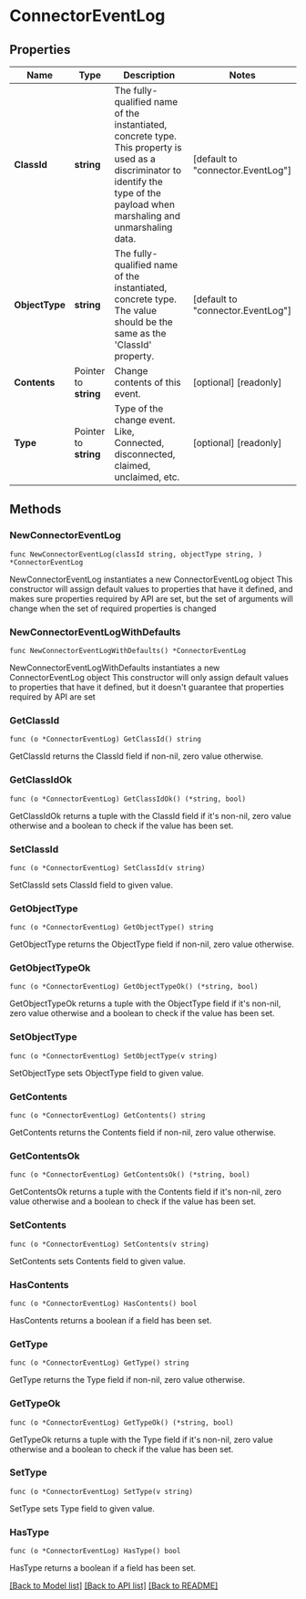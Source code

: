 # ConnectorEventLog

## Properties

Name | Type | Description | Notes
------------ | ------------- | ------------- | -------------
**ClassId** | **string** | The fully-qualified name of the instantiated, concrete type. This property is used as a discriminator to identify the type of the payload when marshaling and unmarshaling data. | [default to "connector.EventLog"]
**ObjectType** | **string** | The fully-qualified name of the instantiated, concrete type. The value should be the same as the &#39;ClassId&#39; property. | [default to "connector.EventLog"]
**Contents** | Pointer to **string** | Change contents of this event. | [optional] [readonly] 
**Type** | Pointer to **string** | Type of the change event. Like, Connected, disconnected, claimed, unclaimed, etc. | [optional] [readonly] 

## Methods

### NewConnectorEventLog

`func NewConnectorEventLog(classId string, objectType string, ) *ConnectorEventLog`

NewConnectorEventLog instantiates a new ConnectorEventLog object
This constructor will assign default values to properties that have it defined,
and makes sure properties required by API are set, but the set of arguments
will change when the set of required properties is changed

### NewConnectorEventLogWithDefaults

`func NewConnectorEventLogWithDefaults() *ConnectorEventLog`

NewConnectorEventLogWithDefaults instantiates a new ConnectorEventLog object
This constructor will only assign default values to properties that have it defined,
but it doesn't guarantee that properties required by API are set

### GetClassId

`func (o *ConnectorEventLog) GetClassId() string`

GetClassId returns the ClassId field if non-nil, zero value otherwise.

### GetClassIdOk

`func (o *ConnectorEventLog) GetClassIdOk() (*string, bool)`

GetClassIdOk returns a tuple with the ClassId field if it's non-nil, zero value otherwise
and a boolean to check if the value has been set.

### SetClassId

`func (o *ConnectorEventLog) SetClassId(v string)`

SetClassId sets ClassId field to given value.


### GetObjectType

`func (o *ConnectorEventLog) GetObjectType() string`

GetObjectType returns the ObjectType field if non-nil, zero value otherwise.

### GetObjectTypeOk

`func (o *ConnectorEventLog) GetObjectTypeOk() (*string, bool)`

GetObjectTypeOk returns a tuple with the ObjectType field if it's non-nil, zero value otherwise
and a boolean to check if the value has been set.

### SetObjectType

`func (o *ConnectorEventLog) SetObjectType(v string)`

SetObjectType sets ObjectType field to given value.


### GetContents

`func (o *ConnectorEventLog) GetContents() string`

GetContents returns the Contents field if non-nil, zero value otherwise.

### GetContentsOk

`func (o *ConnectorEventLog) GetContentsOk() (*string, bool)`

GetContentsOk returns a tuple with the Contents field if it's non-nil, zero value otherwise
and a boolean to check if the value has been set.

### SetContents

`func (o *ConnectorEventLog) SetContents(v string)`

SetContents sets Contents field to given value.

### HasContents

`func (o *ConnectorEventLog) HasContents() bool`

HasContents returns a boolean if a field has been set.

### GetType

`func (o *ConnectorEventLog) GetType() string`

GetType returns the Type field if non-nil, zero value otherwise.

### GetTypeOk

`func (o *ConnectorEventLog) GetTypeOk() (*string, bool)`

GetTypeOk returns a tuple with the Type field if it's non-nil, zero value otherwise
and a boolean to check if the value has been set.

### SetType

`func (o *ConnectorEventLog) SetType(v string)`

SetType sets Type field to given value.

### HasType

`func (o *ConnectorEventLog) HasType() bool`

HasType returns a boolean if a field has been set.


[[Back to Model list]](../README.md#documentation-for-models) [[Back to API list]](../README.md#documentation-for-api-endpoints) [[Back to README]](../README.md)


